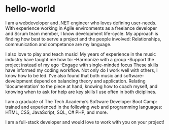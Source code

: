# hello-world
I am a webdeveloper and .NET engineer who loves defining user-needs.  With experience working in Agile environments as a freelance developer and Scrum team member, I know development life-cycle. My approach is finding how best to serve a project and the people involved: Relationships, communication and competance are my language.

I also love to play and teach music! My years of experience in the music industry have taught me how to:
-Harmonize with a group
-Support the project instead of my ego
-Engage with single-minded focus
These skills have informed my coding workflow. Not only do I work well with others, I know how to be led. I've also found that both music and software-development depend on balancing theory and application. Relating 'documentation' to the piece at hand, knowing how to coach myself, and knowing when to ask for help are key skills I use often in both diciplines.

I am a graduate of The Tech Academy’s Software Developer Boot Camp: trained and experienced in the following web and programming languages: HTML, CSS, JavaScript, SQL, C# PHP, and more.

I am a full-stack developer and would love to work with you on your project!
